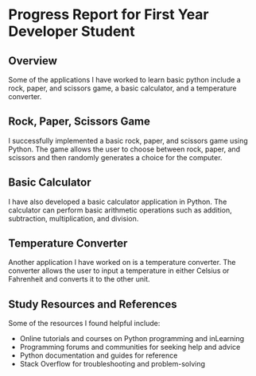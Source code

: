 # Progress Report for First Year Developer Student

## Overview
Some of the applications I have worked to learn basic python include a rock, paper, and scissors game, a basic calculator, and a temperature converter.

## Rock, Paper, Scissors Game
I successfully implemented a basic rock, paper, and scissors game using Python. The game allows the user to choose between rock, paper, and scissors and then randomly generates a choice for the computer.

## Basic Calculator
I have also developed a basic calculator application in Python. The calculator can perform basic arithmetic operations such as addition, subtraction, multiplication, and division. 

## Temperature Converter
Another application I have worked on is a temperature converter. The converter allows the user to input a temperature in either Celsius or Fahrenheit and converts it to the other unit. 

## Study Resources and References
Some of the resources I found helpful include:
- Online tutorials and courses on Python programming and inLearning
- Programming forums and communities for seeking help and advice
- Python documentation and guides for reference
- Stack Overflow for troubleshooting and problem-solving
